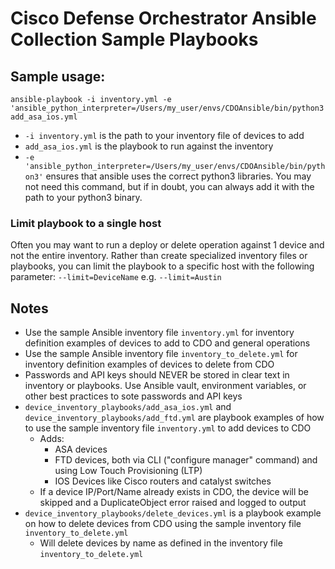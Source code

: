 # Cisco Defense Orchestrator Ansible Collection Sample Playbooks

## Sample usage:
```
ansible-playbook -i inventory.yml -e 'ansible_python_interpreter=/Users/my_user/envs/CDOAnsible/bin/python3' add_asa_ios.yml
```
- `-i inventory.yml` is the path to your inventory file of devices to add
- `add_asa_ios.yml` is the playbook to run against the inventory
- `-e 'ansible_python_interpreter=/Users/my_user/envs/CDOAnsible/bin/python3'` ensures that ansible uses the correct python3 libraries. You may not need this command, but if in doubt, you can always add it with the path to your python3 binary.

### Limit playbook to a single host
Often you may want to run a deploy or delete operation against 1 device and not the entire inventory. Rather than create specialized inventory files or playbooks, you can limit the playbook to a specific host with the following parameter:
`--limit=DeviceName`
e.g. `--limit=Austin`

## Notes
- Use the sample Ansible inventory file `inventory.yml` for inventory definition examples of devices to add to CDO and general operations
- Use the sample Ansible inventory file `inventory_to_delete.yml` for inventory definition examples of devices to delete from CDO
- Passwords and API keys should NEVER be stored in clear text in inventory or playbooks. Use Ansible vault, environment variables, or other best practices to sote passwords and API keys
- `device_inventory_playbooks/add_asa_ios.yml` and `device_inventory_playbooks/add_ftd.yml` are playbook examples of how to use the sample inventory file `inventory.yml` to add devices to CDO
  - Adds:
    - ASA devices
    - FTD devices, both via CLI ("configure manager" command) and using Low Touch Provisioning (LTP)
    - IOS Devices like Cisco routers and catalyst switches
  - If a device IP/Port/Name already exists in CDO, the device will be skipped and a DuplicateObject error raised and logged to output
- `device_inventory_playbooks/delete_devices.yml` is a playbook example on how to delete devices from CDO using the sample inventory file `inventory_to_delete.yml`
  - Will delete devices by name as defined in the inventory file `inventory_to_delete.yml`
